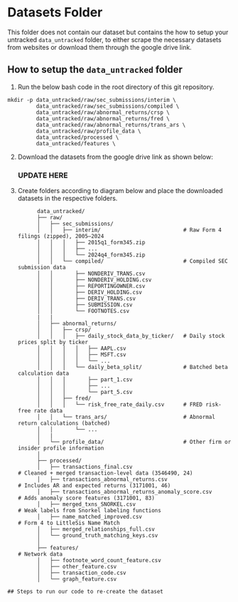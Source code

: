 # Datasets Folder 
This folder does not contain our dataset but contains the how to setup your untracked  `data_untracked` folder, to either scrape the necessary datasets from websites or download them through the google drive link. 

## How to setup the `data_untracked` folder
1. Run the below bash code in the root directory of this git repository.
```{bash}
mkdir -p data_untracked/raw/sec_submissions/interim \
         data_untracked/raw/sec_submissions/compiled \
         data_untracked/raw/abnormal_returns/crsp \
         data_untracked/raw/abnormal_returns/fred \
         data_untracked/raw/abnormal_returns/trans_ars \ 
         data_untracked/raw/profile_data \
         data_untracked/processed \ 
         data_untracked/features \
 ```
2. Download the datasets from the google drive link as shown below: 
    ### UPDATE HERE 

3. Create folders according to diagram below and place the downloaded datasets in the respective folders.
   ```{bash}
         data_untracked/
         ├── raw/
         │   ├── sec_submissions/
         │   │   ├── interim/                          # Raw Form 4 filings (zipped), 2005–2024
         │   │   │   ├── 2015q1_form345.zip
         │   │   │   ├── ...
         │   │   │   └── 2024q4_form345.zip
         │   │   └── compiled/                         # Compiled SEC submission data
         │   │       ├── NONDERIV_TRANS.csv
         │   │       ├── NONDERIV_HOLDING.csv
         │   │       ├── REPORTINGOWNER.csv
         │   │       ├── DERIV_HOLDING.csv
         │   │       ├── DERIV_TRANS.csv
         │   │       ├── SUBMISSION.csv
         │   │       └── FOOTNOTES.csv
         |   |
         │   ├── abnormal_returns/
         │   │   ├── crsp/
         │   │   │   ├── daily_stock_data_by_ticker/   # Daily stock prices split by ticker
         │   │   │   │   ├── AAPL.csv
         │   │   │   │   ├── MSFT.csv
         │   │   │   │   └── ...
         │   │   │   └── daily_beta_split/             # Batched beta calculation data
         │   │   │       ├── part_1.csv
         │   │   │       ├── ...
         │   │   │       └── part_5.csv
         │   │   ├── fred/
         │   │   │   └── risk_free_rate_daily.csv      # FRED risk-free rate data
         │   │   └── trans_ars/                        # Abnormal return calculations (batched)
         │   │       └── ...
         │   |
         │   └── profile_data/                         # Other firm or insider profile information
         │
         ├── processed/
         │   ├── transactions_final.csv                                # Cleaned + merged transaction-level data (3546490, 24)
         │   ├── transactions_abnormal_returns.csv                     # Includes AR and expected returns (3171001, 46)
         │   ├── transactions_abnormal_returns_anomaly_score.csv       # Adds anomaly score features (3171001, 83)
         │   ├── merged_txns_SNORKEL.csv                               # Weak labels from Snorkel labeling functions
         │   ├── name_matched_improved.csv                             # Form 4 to LittleSis Name Match
         │   ├── merged_relationships_full.csv
         │   └── ground_truth_matching_keys.csv
         │
         ├── features/                                                 # Network data
         │   ├── footnote_word_count_feature.csv
         │   ├── other_feature.csv
         │   ├── transaction_code.csv
         │   └── graph_feature.csv
```
## Steps to run our code to re-create the dataset

